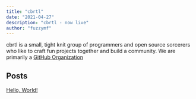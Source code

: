 ```yaml
---
title: "cbrtl"
date: "2021-04-27"
description: "cbrtl - now live"
author: "fuzzymf"
---
```


cbrtl is a small, tight knit group of programmers and open source sorcerers who like to craft fun projects together and build a community. We are primarily a [GitHub Organization](https://github.com/cbrtl)

Posts
---
[Hello, World!](/helloworld.html)
